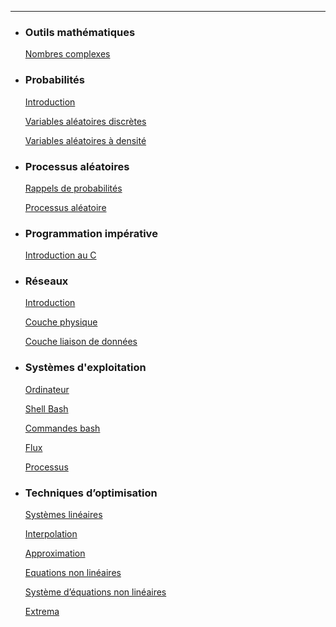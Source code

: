 ---

- ### Outils mathématiques

  [Nombres complexes](./MATHS/HTML/1.Nombres_complexes.html)

- ### Probabilités

  [Introduction](./PROBA/HTML/1.Intro.html)

  [Variables aléatoires discrètes](./PROBA/HTML/2.Variables_aleatoires_discretes.html)

  [Variables aléatoires à densité](./PROBA/HTML/3.Variables_aleatoires_a_densite.html)

- ### Processus aléatoires

  [Rappels de probabilités](./PROCESSUS/HTML/1.Probas.html)

  [Processus aléatoire](./PROCESSUS/HTML/2.Processus.html)

- ### Programmation impérative

  [Introduction au C](./PROGRAMMATION/HTML/1.Intro_C.html)

- ### Réseaux

  [Introduction](./RESEAUX/HTML/1.Intro.html)

  [Couche physique](./RESEAUX/HTML/2.Couche_physique.html)

  [Couche liaison de données](./RESEAUX/HTML/3.Couche_liaison.html)

- ### Systèmes d'exploitation

  [Ordinateur](./SYSEXP/HTML/Ordinateur.html)

  [Shell Bash](./SYSEXP/HTML/ShellBash.html)

  [Commandes bash](./SYSEXP/HTML/CommandesBash.html)

  [Flux](./SYSEXP/HTML/Flux.html)

  [Processus](./SYSEXP/HTML/Processus.html)

- ### Techniques d’optimisation

  [Systèmes linéaires](./OPTIMISATION/HTML/1.SystemeLinaire.html)

  [Interpolation](./OPTIMISATION/HTML/3.Interpolation.html)

  [Approximation](./OPTIMISATION/HTML/4.Approximation.html)

  [Equations non linéaires](./OPTIMISATION/HTML/5.EqNonLineaires.html)

  [Système d’équations non linéaires](./OPTIMISATION/HTML/.6.SysEqNonLineaires.html)

  [Extrema](./OPTIMISATION/HTML/7.Extrema.html)
